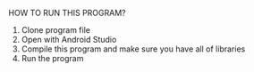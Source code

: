 HOW TO RUN THIS PROGRAM?

1. Clone program file
2. Open with Android Studio
3. Compile this program and make sure you have all of libraries
4. Run the program
